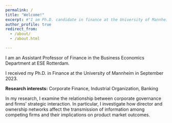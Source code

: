 ```yaml
---
permalink: /
title: "Welcome!"
excerpt: #"I am Ph.D. candidate in finance at the University of Mannheim"
author_profile: true
redirect_from:
  - /about/
  - /about.html

---
```

I am an Assistant Professor of Finance in the Business Economics Department at ESE Rotterdam.

I received my Ph.D. in Finance at the University of Mannheim in September 2023.


**Research interests:**
Corporate Finance, Industrial Organization, Banking

<p class="text-justify">In my research, I examine the relationship between corporate governance and firms’ strategic interaction. In particular, I investigate how director and ownership networks affect the transmission of information among competing firms and their implications on product market outcomes.</p>
